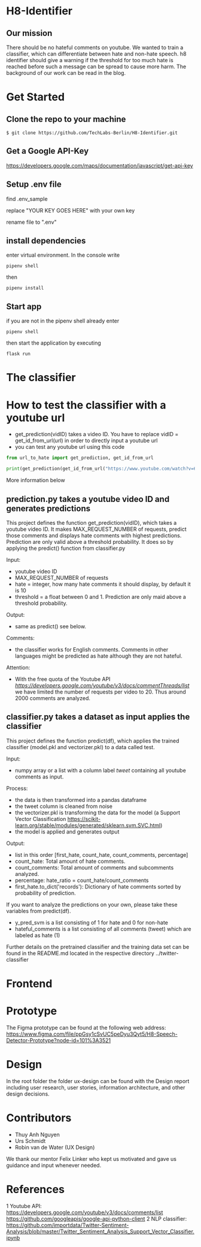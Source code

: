 # H8-Identifier
## Our mission
There should be no hateful comments on youtube. We wanted to train a classifier, which can differentiate between hate and non-hate speech. h8 identifier should give a warning if the threshold for too much hate is reached before such a message can be spread to cause more harm. The background of our work can be read in the blog.


# Get Started

## Clone the repo to your machine

```console
$ git clone https://github.com/TechLabs-Berlin/H8-Identifier.git
```

## Get a Google API-Key
https://developers.google.com/maps/documentation/javascript/get-api-key

## Setup .env file

find .env_sample

replace "YOUR KEY GOES HERE" with your own key

rename file to ".env"
## install dependencies

enter virtual environment. In the console write
```console
pipenv shell
```

then
```console
pipenv install
``` 

## Start app

if you are not in the pipenv shell already enter
```console
pipenv shell
```

then start the application by executing
```console
flask run
```

# The classifier
# How to test the classifier with a youtube url

- get_prediction(vidID) takes a video ID. You have to replace vidID = get_id_from_url(url) in order to directly input a youtube url
- you can test any youtube url using this code

```python
from url_to_hate import get_prediction, get_id_from_url

print(get_prediction(get_id_from_url("https://www.youtube.com/watch?v=6eGEX_LTqhQ")))
```
More information below

## prediction.py takes a youtube video ID and generates predictions
This project defines the function get_prediction(vidID), which takes a youtube video ID. It makes MAX_REQUEST_NUMBER of requests, predict those comments and displays hate comments with highest predictions. Prediction are only valid above a threshold probability. It does so by applying the predict() function from classifier.py

Input: 
- youtube video ID
- MAX_REQUEST_NUMBER of requests
- hate = integer, how many hate comments it should display, by default it is 10
- threshold = a float between 0 and 1. Prediction are only maid above a threshold probability.

Output:
 
- same as predict() see below. 

Comments:
- the classifier works for English comments. Comments in other languages might be predicted as hate although they are not hateful.

Attention:
- With the free quota of the Youtube API *https://developers.google.com/youtube/v3/docs/commentThreads/list* we have limited the number of requests per video to 20. Thus around 2000 comments are analyzed.
  
## classifier.py takes a dataset as input applies the classifier 
This project defines the function predict(df), which applies the trained classifier (model.pkl and vectorizer.pkl) to a data called test.

Input: 
- numpy array or a list with a column label *tweet* containing all youtube comments as input.

Process:
- the data is then transformed into a pandas dataframe
- the tweet column is cleaned from noise
- the vectorizer.pkl is transforming the data for the model (a Support Vector Classification https://scikit-learn.org/stable/modules/generated/sklearn.svm.SVC.html)
- the model is applied and generates output

Output:

  - list in this order [first_hate, count_hate, count_comments, percentage]
  - count_hate: Total amount of hate comments.
  - count_comments: Total amount of comments and subcomments analyzed.
  - percentage: hate_ratio = count_hate/count_comments 
  - first_hate.to_dict('records'): Dictionary of hate comments sorted by probability of prediction.

If you want to analyze the predictions on your own, please take these variables from predict(df).
- y_pred_svm is a list consisting of 1 for hate and 0 for non-hate
- hateful_comments is a list consisting of all comments (tweet) which are labeled as hate (1)

Further details on the pretrained classifier and the training data set can be found in the README.md located in the respective directory ../twitter-classifier

# Frontend

# Prototype
The Figma prototype can be found at the following web address: https://www.figma.com/file/ppGsy1cSvUC5peDyu3Qyt5/H8-Speech-Detector-Prototype?node-id=101%3A3521 

# Design
In the root folder the folder ux-design can be found with the Design report including user research, user stories, information architecture, and other design decisions.

# Contributors
- Thuy Anh Nguyen
- Urs Schmidt
- Robin van de Water (UX Design)

We thank our mentor Felix Linker who kept us motivated and gave us guidance and input whenever needed.

# References
1 Youtube API: https://developers.google.com/youtube/v3/docs/comments/list https://github.com/googleapis/google-api-python-client
2 NLP classifier: https://github.com/importdata/Twitter-Sentiment-Analysis/blob/master/Twitter_Sentiment_Analysis_Support_Vector_Classifier.ipynb


